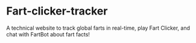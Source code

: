# Fart-clicker-tracker
A technical website to track global farts in real-time, play Fart Clicker, and chat with FartBot about fart facts!
